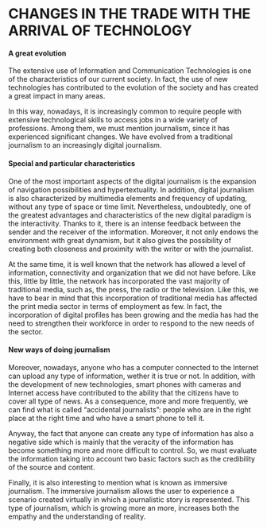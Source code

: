 
# **CHANGES IN THE TRADE WITH THE ARRIVAL OF TECHNOLOGY**

#### A great evolution

The extensive use of Information and Communication Technologies is one of the characteristics of our current society. In fact, the use of new technologies has contributed to the evolution of the society and has created a great impact in many areas.  

In this way, nowadays, it is increasingly common to require people with extensive technological skills to access jobs in a wide variety of professions. Among them, we must mention journalism, since it has experienced significant changes. We have evolved from a traditional journalism to an increasingly digital journalism. 

#### Special and particular characteristics

One of the most important aspects of the digital journalism is the expansion of navigation possibilities and hypertextuality. In addition, digital journalism is also characterized by multimedia elements and frequency of updating, without any type of space or time limit. Nevertheless, undoubtedly, one of the greatest advantages and characteristics of the new digital paradigm is the interactivity. Thanks to it, there is an intense feedback between the sender and the receiver of the information. Moreover, it not only endows the environment with great dynamism, but it also gives the possibility of creating both closeness and proximity with the writer or with the journalist.

At the same time, it is well known that the network has allowed a level of information, connectivity and organization that we did not have before. Like this, little by little, the network has incorporated the vast majority of traditional media, such as, the press, the radio or the television. Like this, we have to bear in mind that this incorporation of traditional media has affected the print media sector in terms of employment as few. In fact, the incorporation of digital profiles has been growing and the media has had the need to strengthen their workforce in order to respond to the new needs of the sector.

#### New ways of doing journalism

Moreover, nowadays, anyone who has a computer connected to the Internet can upload any type of information, wether it is true or not. In addition, with the development of new technologies,  smart phones with cameras and Internet access have contributed to the ability that the citizens have to cover all type of news. As a consequence, more and more frequently, we can find what is called “accidental journalists”: people who are in the right place at the right time and who have a smart phone to tell it. 

Anyway, the fact that anyone can create any type of information has also a negative side which is mainly that the veracity of the information has become something more and more difficult to control. So, we must evaluate the information taking into account two basic factors such as the credibility of the source and content.

Finally, it is also interesting to mention what is known as immersive journalism. The immersive journalism allows the user to experience a scenario created virtually in which a journalistic story is represented. This type of journalism, which is growing more an more, increases both the empathy and the understanding of reality. 
